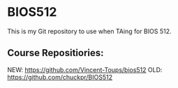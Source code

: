 # BIOS512

This is my Git repository to use when TAing for BIOS 512. 

## Course Repositiories:
NEW: https://github.com/Vincent-Toups/bios512 
OLD: https://github.com/chuckpr/BIOS512
